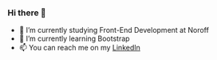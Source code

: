 ### Hi there 👋

- 🔭 I’m currently studying Front-End Development at Noroff
- 🌱 I’m currently learning Bootstrap
- 📫 You can reach me on my [LinkedIn](https://www.linkedin.com/in/tonje-totland-jenssen-1b6209a4)
<!--
**tonjetj/tonjetj** is a ✨ _special_ ✨ repository because its `README.md` (this file) appears on your GitHub profile.

Here are some ideas to get you started:

- 🔭 I’m currently working on ...
- 🌱 I’m currently learning ...
- 👯 I’m looking to collaborate on ...
- 🤔 I’m looking for help with ...
- 💬 Ask me about ...
- 📫 How to reach me: ...
- 😄 Pronouns: ...
- ⚡ Fun fact: ...
-->

